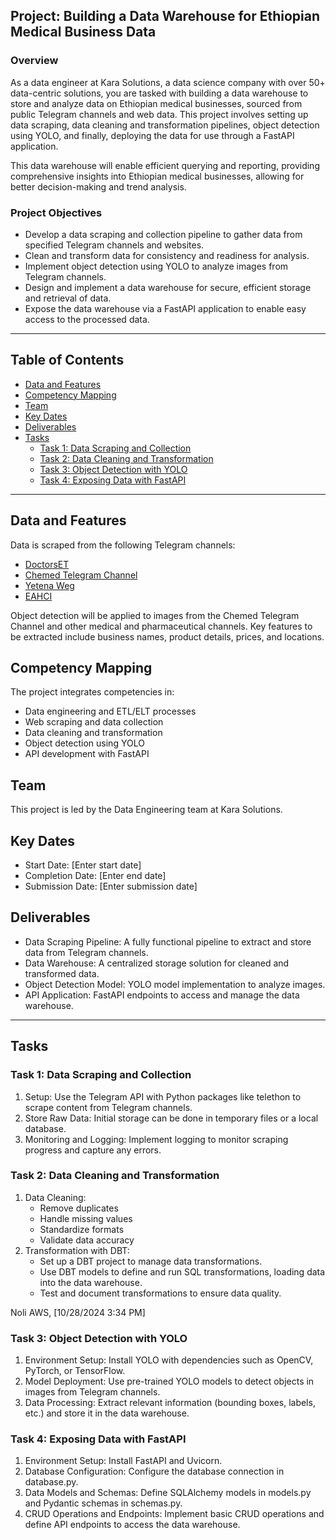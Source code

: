## Project: Building a Data Warehouse for Ethiopian Medical Business Data

### Overview
As a data engineer at Kara Solutions, a data science company with over 50+ data-centric solutions, you are tasked with building a data warehouse to store and analyze data on Ethiopian medical businesses, sourced from public Telegram channels and web data. This project involves setting up data scraping, data cleaning and transformation pipelines, object detection using YOLO, and finally, deploying the data for use through a FastAPI application.

This data warehouse will enable efficient querying and reporting, providing comprehensive insights into Ethiopian medical businesses, allowing for better decision-making and trend analysis. 

### Project Objectives
- Develop a data scraping and collection pipeline to gather data from specified Telegram channels and websites.
- Clean and transform data for consistency and readiness for analysis.
- Implement object detection using YOLO to analyze images from Telegram channels.
- Design and implement a data warehouse for secure, efficient storage and retrieval of data.
- Expose the data warehouse via a FastAPI application to enable easy access to the processed data.

---

## Table of Contents
- [Data and Features](#data-and-features)
- [Competency Mapping](#competency-mapping)
- [Team](#team)
- [Key Dates](#key-dates)
- [Deliverables](#deliverables)
- [Tasks](#tasks)
    - [Task 1: Data Scraping and Collection](#task-1-data-scraping-and-collection)
    - [Task 2: Data Cleaning and Transformation](#task-2-data-cleaning-and-transformation)
    - [Task 3: Object Detection with YOLO](#task-3-object-detection-with-yolo)
    - [Task 4: Exposing Data with FastAPI](#task-4-exposing-data-with-fastapi)

---

## Data and Features
Data is scraped from the following Telegram channels:
- [DoctorsET](https://t.me/DoctorsET)
- [Chemed Telegram Channel](https://t.me/lobelia4cosmetics)
- [Yetena Weg](https://t.me/yetenaweg)
- [EAHCI](https://t.me/EAHCI)

Object detection will be applied to images from the Chemed Telegram Channel and other medical and pharmaceutical channels. Key features to be extracted include business names, product details, prices, and locations.

## Competency Mapping
The project integrates competencies in:
- Data engineering and ETL/ELT processes
- Web scraping and data collection
- Data cleaning and transformation
- Object detection using YOLO
- API development with FastAPI

## Team
This project is led by the Data Engineering team at Kara Solutions.

## Key Dates
- Start Date: [Enter start date]
- Completion Date: [Enter end date]
- Submission Date: [Enter submission date]

## Deliverables
- Data Scraping Pipeline: A fully functional pipeline to extract and store data from Telegram channels.
- Data Warehouse: A centralized storage solution for cleaned and transformed data.
- Object Detection Model: YOLO model implementation to analyze images.
- API Application: FastAPI endpoints to access and manage the data warehouse.

---

## Tasks

### Task 1: Data Scraping and Collection
1. Setup: Use the Telegram API with Python packages like telethon to scrape content from Telegram channels.
2. Store Raw Data: Initial storage can be done in temporary files or a local database.
3. Monitoring and Logging: Implement logging to monitor scraping progress and capture any errors.

### Task 2: Data Cleaning and Transformation
1. Data Cleaning:
    - Remove duplicates
    - Handle missing values
    - Standardize formats
    - Validate data accuracy
2. Transformation with DBT:
    - Set up a DBT project to manage data transformations.
    - Use DBT models to define and run SQL transformations, loading data into the data warehouse.
    - Test and document transformations to ensure data quality.

Noli AWS, [10/28/2024 3:34 PM]
### Task 3: Object Detection with YOLO
1. Environment Setup: Install YOLO with dependencies such as OpenCV, PyTorch, or TensorFlow.
2. Model Deployment: Use pre-trained YOLO models to detect objects in images from Telegram channels.
3. Data Processing: Extract relevant information (bounding boxes, labels, etc.) and store it in the data warehouse.

### Task 4: Exposing Data with FastAPI
1. Environment Setup: Install FastAPI and Uvicorn.
2. Database Configuration: Configure the database connection in database.py.
3. Data Models and Schemas: Define SQLAlchemy models in models.py and Pydantic schemas in schemas.py.
4. CRUD Operations and Endpoints: Implement basic CRUD operations and define API endpoints to access the data warehouse.

